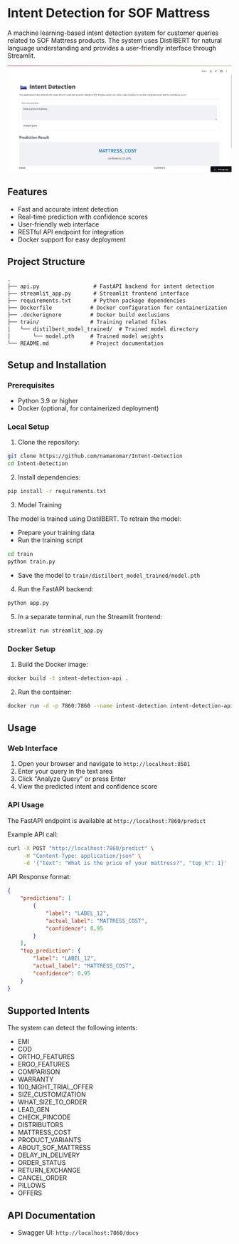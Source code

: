 # Intent Detection for SOF Mattress

A machine learning-based intent detection system for customer queries related to SOF Mattress products. The system uses DistilBERT for natural language understanding and provides a user-friendly interface through Streamlit.

<img src="./image.png"></img>

## Features

- Fast and accurate intent detection
- Real-time prediction with confidence scores
- User-friendly web interface
- RESTful API endpoint for integration
- Docker support for easy deployment

## Project Structure

```
.
├── api.py                 # FastAPI backend for intent detection
├── streamlit_app.py       # Streamlit frontend interface
├── requirements.txt       # Python package dependencies
├── Dockerfile            # Docker configuration for containerization
├── .dockerignore         # Docker build exclusions
├── train/                # Training related files
│   └── distilbert_model_trained/  # Trained model directory
│       └── model.pth     # Trained model weights
└── README.md             # Project documentation
```

## Setup and Installation

### Prerequisites

- Python 3.9 or higher
- Docker (optional, for containerized deployment)



### Local Setup

1. Clone the repository:
```bash
git clone https://github.com/namanomar/Intent-Detection
cd Intent-Detection
```

2. Install dependencies:
```bash
pip install -r requirements.txt
```

3. Model Training

The model is trained using DistilBERT. To retrain the model:

- Prepare your training data
- Run the training script 

```bash
cd train 
python train.py
```
- Save the model to `train/distilbert_model_trained/model.pth`

4. Run the FastAPI backend:
```bash
python app.py
```

5. In a separate terminal, run the Streamlit frontend:
```bash
streamlit run streamlit_app.py
```

### Docker Setup

1. Build the Docker image:
```bash
docker build -t intent-detection-api .
```

2. Run the container:
```bash
docker run -d -p 7860:7860 --name intent-detection intent-detection-api
```

## Usage

### Web Interface

1. Open your browser and navigate to `http://localhost:8501`
2. Enter your query in the text area
3. Click "Analyze Query" or press Enter
4. View the predicted intent and confidence score

### API Usage

The FastAPI endpoint is available at `http://localhost:7860/predict`

Example API call:
```bash
curl -X POST "http://localhost:7860/predict" \
     -H "Content-Type: application/json" \
     -d '{"text": "What is the price of your mattress?", "top_k": 1}'
```

API Response format:
```json
{
    "predictions": [
        {
            "label": "LABEL_12",
            "actual_label": "MATTRESS_COST",
            "confidence": 0.95
        }
    ],
    "top_prediction": {
        "label": "LABEL_12",
        "actual_label": "MATTRESS_COST",
        "confidence": 0.95
    }
}
```

## Supported Intents

The system can detect the following intents:
- EMI
- COD
- ORTHO_FEATURES
- ERGO_FEATURES
- COMPARISON
- WARRANTY
- 100_NIGHT_TRIAL_OFFER
- SIZE_CUSTOMIZATION
- WHAT_SIZE_TO_ORDER
- LEAD_GEN
- CHECK_PINCODE
- DISTRIBUTORS
- MATTRESS_COST
- PRODUCT_VARIANTS
- ABOUT_SOF_MATTRESS
- DELAY_IN_DELIVERY
- ORDER_STATUS
- RETURN_EXCHANGE
- CANCEL_ORDER
- PILLOWS
- OFFERS

## API Documentation

- Swagger UI: `http://localhost:7860/docs`

